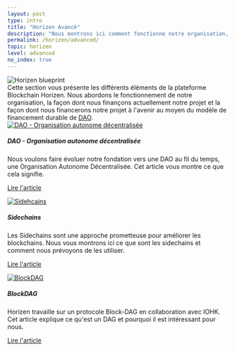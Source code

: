 ```yaml
---
layout: post
type: intro
title: "Horizen Avancé"
description: "Nous montrons ici comment fonctionne notre organisation, comment nous la finançons ainsi que les défis d'inginérie auxquels nous sommes confrontés"
permalink: /horizen/advanced/
topic: horizen
level: advanced
no_index: true
---
```


<div class="row mb-3">
    <div class="col-md-3">
        <img src="/assets/img/icons/topics/horizen-bp.svg" alt="Horizen blueprint" class="lead-icon"/>
    </div>
    <div class="col-md-9 lead">
        Cette section vous présente les différents éléments de la plateforme Blockchain Horizen. Nous abordons le fonctionnement de notre organisation, la façon dont nous finançons actuellement notre projet et la façon dont nous financerons notre projet à l'avenir au moyen du modèle de financement durable de <a href="{{ site.baseurl }}{% post_url /horizen/advanced/2027-01-01-dao-decentralized-autonomous-organization %}">DAO</a>.
    </div>
</div>

<div class="row mt-5">
    <div class="col-md-3">
        <a href="{{ site.baseurl }}{% post_url /horizen/advanced/2027-01-01-dao-decentralized-autonomous-organization %}">
            <img src="/assets/post_files/horizen/advanced/intro/dao.svg" alt="DAO - Organisation autonome décentralisée"/>
        </a>
    </div>
    <div class="col-md-9">
        <h5 class="intro-article-title">DAO - Organisation autonome décentralisée</h5>
        <p class="mb-1">
            Nous voulons faire évoluer notre fondation vers une DAO au fil du temps, une Organisation Autonome Décentralisée. Cet article vous montre ce que cela signifie.
        </p>
        <p class="mb-0">
            <a class="font-weight-bold" href="{{ site.baseurl }}{% post_url /horizen/advanced/2027-01-01-dao-decentralized-autonomous-organization %}">Lire l'article</a>
        </p>
    </div>
</div>

<div class="row mt-5">
    <div class="col-md-3">
        <a href="{{ site.baseurl }}{% post_url /horizen/advanced/2027-01-03-sidechains %}">
            <img src="/assets/post_files/horizen/advanced/intro/sidechains.svg" alt="Sidehcains" />
        </a>
    </div>
    <div class="col-md-9">
        <h5 class="intro-article-title">Sidechains</h5>
        <p class="mb-1">
        Les Sidechains sont une approche prometteuse pour améliorer les blockchains. Nous vous montrons ici ce que sont les sidechains et comment nous prévoyons de les utiliser.
        </p>
        <p class="mb-0">
            <a class="font-weight-bold" href="{{ site.baseurl }}{% post_url /horizen/advanced/2027-01-03-sidechains %}">Lire l'article</a>
        </p>
    </div>
</div>

<div class="row mt-5">
    <div class="col-md-3">
        <a href="{{ site.baseurl }}{% post_url /horizen/advanced/2027-01-02-block-dag %}">
            <img src="/assets/post_files/horizen/advanced/intro/dag.svg" alt="BlockDAG" />
        </a>
    </div>
    <div class="col-md-9">
        <h5 class="intro-article-title">BlockDAG</h5>
        <p class="mb-1">
            Horizen travaille sur un protocole Block-DAG en collaboration avec IOHK. Cet article explique ce qu'est un DAG et pourquoi il est intéressant pour nous.
        </p>
        <p class="mb-0">
            <a class="font-weight-bold" href="{{ site.baseurl }}{% post_url /horizen/advanced/2027-01-02-block-dag %}">Lire l'article</a>
        </p>
    </div>
</div>
